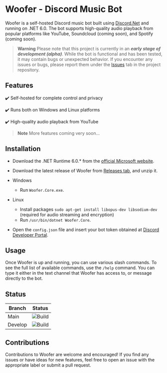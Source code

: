 # Woofer - Discord Music Bot

Woofer is a self-hosted Discord music bot built using [Discord.Net](https://github.com/discord-net/Discord.Net) and running on .NET 6.0. The bot supports high-quality audio playback from popular platforms like YouTube, Soundcloud (coming soon), and Spotify (coming soon).

> **Warning** Please note that this project is currently in an ***early stage of development (alpha)***. While the bot is functional and has been tested, it may contain bugs or unexpected behavior. If you encounter any issues or bugs, please report them under the [Issues](https://github.com/wberdowski/Woofer/issues) tab in the project repository.

## Features
✔️ Self-hosted for complete control and privacy

✔️ Runs both on Windows and Linux platforms

✔️ High-quality audio playback from YouTube

> **Note** More features coming very soon...

## Installation

- Download the .NET Runtime 6.0.* from the [official Microsoft website](https://dotnet.microsoft.com/download/dotnet/6.0).
- Download the latest release of Woofer from [Releases tab](https://github.com/wberdowski/Woofer/releases), and unzip it.

- Windows
    - Run ``Woofer.Core.exe``.

- Linux
    - Install packages ``sudo apt-get install libopus-dev libsodium-dev`` (required for audio streaming and encryption)
    - Run ``/usr/bin/dotnet Woofer.Core``.

- Open the ``config.json`` file and insert your bot token obtained at [Discord Developer Portal](https://discord.com/developers/applications).

## Usage

Once Woofer is up and running, you can use various slash commands. To see the full list of available commands, use the `/help` command. You can type it either in the text channel that Woofer has access to, or message directly to the bot.

## Status

|Branch|Status|
|---|---|
|Main|![Build](https://github.com/wberdowski/Woofer/actions/workflows/build.yml/badge.svg?branch=main)|
|Develop|![Build](https://github.com/wberdowski/Woofer/actions/workflows/build.yml/badge.svg?branch=develop)|

## Contributions

Contributions to Woofer are welcome and encouraged! If you find any issues or have ideas for new features, feel free to open an issue with the appropriate label or submit a pull request.
